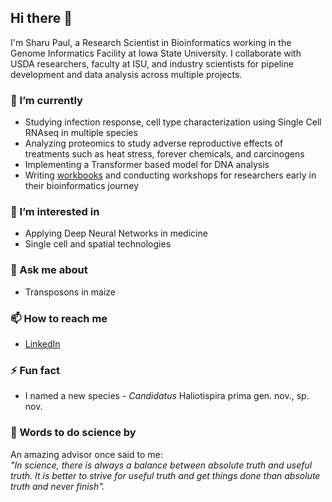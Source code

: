 ## Hi there 👋

I'm Sharu Paul, a Research Scientist in Bioinformatics working in the Genome Informatics Facility at Iowa State University. I collaborate with USDA researchers, faculty at ISU, and industry scientists for pipeline development and data analysis across multiple projects.

### 🔭 I’m currently
* Studying infection response, cell type characterization using Single Cell RNAseq in multiple species
* Analyzing proteomics to study adverse reproductive effects of treatments such as heat stress, forever chemicals, and carcinogens
* Implementing a Transformer based model for DNA analysis
* Writing <a href="https://bioinformaticsworkbook.org/" target="_blank">workbooks</a> and conducting workshops for researchers early in their bioinformatics journey

### 🌱 I’m interested in
* Applying Deep Neural Networks in medicine
* Single cell and spatial technologies

### 💬 Ask me about
* Transposons in maize

### 📫 How to reach me
* <a href="https://www.linkedin.com/in/sharupaul/" target="_blank">LinkedIn</a>

### ⚡ Fun fact
* I named a new species - *Candidatus* Haliotispira prima gen. nov., sp. nov.

### 🧬 Words to do science by
An amazing advisor once said to me: \
*"In science, there is always a balance between absolute truth and useful truth. It is better to strive for useful truth and get things done than absolute truth and never finish".*
